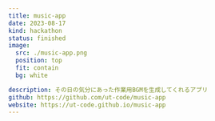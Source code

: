 ```yaml
---
title: music-app
date: 2023-08-17
kind: hackathon
status: finished
image:
  src: ./music-app.png
  position: top
  fit: contain
  bg: white

description: その日の気分にあった作業用BGMを生成してくれるアプリ
github: https://github.com/ut-code/music-app
website: https://ut-code.github.io/music-app
---
```

